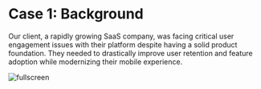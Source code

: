 # Case 1: Background

Our client, a rapidly growing SaaS company, was facing critical user engagement issues with their platform despite having a solid product foundation. They needed to drastically improve user retention and feature adoption while modernizing their mobile experience.

![fullscreen](https://images.unsplash.com/photo-1551288049-bebda4e38f71?w=1600&h=900&fit=crop)
